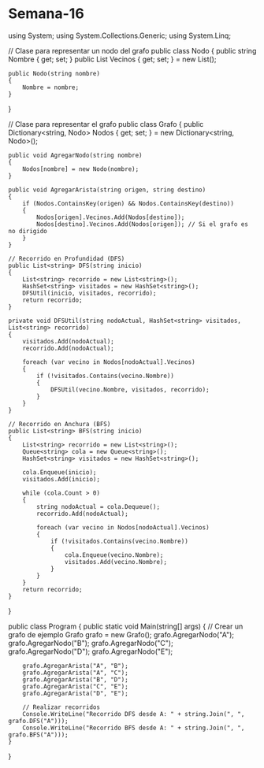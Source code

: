 # Semana-16
using System;
using System.Collections.Generic;
using System.Linq;

// Clase para representar un nodo del grafo
public class Nodo
{
    public string Nombre { get; set; }
    public List<Nodo> Vecinos { get; set; } = new List<Nodo>();

    public Nodo(string nombre)
    {
        Nombre = nombre;
    }
}

// Clase para representar el grafo
public class Grafo
{
    public Dictionary<string, Nodo> Nodos { get; set; } = new Dictionary<string, Nodo>();

    public void AgregarNodo(string nombre)
    {
        Nodos[nombre] = new Nodo(nombre);
    }

    public void AgregarArista(string origen, string destino)
    {
        if (Nodos.ContainsKey(origen) && Nodos.ContainsKey(destino))
        {
            Nodos[origen].Vecinos.Add(Nodos[destino]);
            Nodos[destino].Vecinos.Add(Nodos[origen]); // Si el grafo es no dirigido
        }
    }

    // Recorrido en Profundidad (DFS)
    public List<string> DFS(string inicio)
    {
        List<string> recorrido = new List<string>();
        HashSet<string> visitados = new HashSet<string>();
        DFSUtil(inicio, visitados, recorrido);
        return recorrido;
    }

    private void DFSUtil(string nodoActual, HashSet<string> visitados, List<string> recorrido)
    {
        visitados.Add(nodoActual);
        recorrido.Add(nodoActual);

        foreach (var vecino in Nodos[nodoActual].Vecinos)
        {
            if (!visitados.Contains(vecino.Nombre))
            {
                DFSUtil(vecino.Nombre, visitados, recorrido);
            }
        }
    }

    // Recorrido en Anchura (BFS)
    public List<string> BFS(string inicio)
    {
        List<string> recorrido = new List<string>();
        Queue<string> cola = new Queue<string>();
        HashSet<string> visitados = new HashSet<string>();

        cola.Enqueue(inicio);
        visitados.Add(inicio);

        while (cola.Count > 0)
        {
            string nodoActual = cola.Dequeue();
            recorrido.Add(nodoActual);

            foreach (var vecino in Nodos[nodoActual].Vecinos)
            {
                if (!visitados.Contains(vecino.Nombre))
                {
                    cola.Enqueue(vecino.Nombre);
                    visitados.Add(vecino.Nombre);
                }
            }
        }
        return recorrido;
    }
}

public class Program
{
    public static void Main(string[] args)
    {
        // Crear un grafo de ejemplo
        Grafo grafo = new Grafo();
        grafo.AgregarNodo("A");
        grafo.AgregarNodo("B");
        grafo.AgregarNodo("C");
        grafo.AgregarNodo("D");
        grafo.AgregarNodo("E");

        grafo.AgregarArista("A", "B");
        grafo.AgregarArista("A", "C");
        grafo.AgregarArista("B", "D");
        grafo.AgregarArista("C", "E");
        grafo.AgregarArista("D", "E");

        // Realizar recorridos
        Console.WriteLine("Recorrido DFS desde A: " + string.Join(", ", grafo.DFS("A")));
        Console.WriteLine("Recorrido BFS desde A: " + string.Join(", ", grafo.BFS("A")));
    }
}
